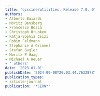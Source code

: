 ```yaml
---
title: 'qcscine/utilities: Release 7.0. 0'
authors:
- Alberto Baiardi
- Moritz Bensberg
- Francesco Bosia
- Christoph Brunken
- Katja-Sophia Csizi
- Robin Feldmann
- Stephanie A Grimmel
- Stefan Gugler
- Moritz P Haag
- Michael A Heuer
- ' others'
date: '2023-01-01'
publishDate: '2024-09-08T20:03:44.763287Z'
publication_types:
- article-journal
publication: '*CERN*'
---
```

